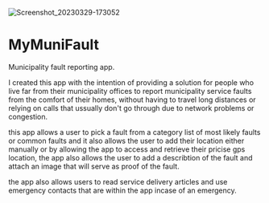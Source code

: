![Screenshot_20230329-173052](https://user-images.githubusercontent.com/116881521/228701777-d356373b-24d0-49d5-98ca-4d46c45f7525.jpg)
# MyMuniFault
Municipality fault reporting app.

I created this app with the intention of providing a solution for people who live far from their municipality offices to report municipality service faults from the comfort of their homes, without having to travel long distances or relying on calls that ussually don't go through due to network problems or congestion.

this app allows a user to pick a fault from a category list of most likely faults or common faults and it also allows the user to add their location either manually or by allowing the app to access and retrieve their pricise gps location, the app also allows the user to add a describtion of the fault and attach an image that will serve as proof of the fault. 

the app also allows users to read service delivery articles and use emergency contacts that are within the app incase of an emergency.


